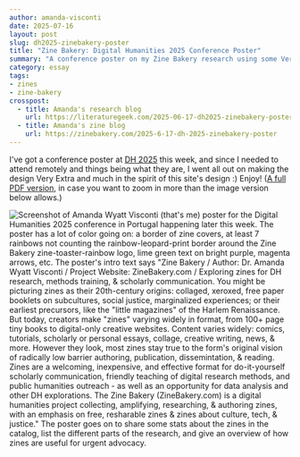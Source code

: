 ```yaml
---
author: amanda-visconti
date: 2025-07-16
layout: post
slug: dh2025-zinebakery-poster
title: "Zine Bakery: Digital Humanities 2025 Conference Poster"
summary: "A conference poster on my Zine Bakery research using some Very Extra design choices."
category: essay
tags:
- zines
- zine-bakery
crosspost:
  - title: Amanda's research blog
    url: https://literaturegeek.com/2025-06-17-dh2025-zinebakery-poster
  - title: Amanda's zine blog
    url: https://zinebakery.com/2025-6-17-dh-2025-zinebakery-poster
---
```


I've got a conference poster at [DH 2025](https://dh2025.adho.org/) this week, and since I needed to attend remotely and things being what they are, I went all out on making the design Very Extra and much in the spirit of this site's design :) Enjoy! ([A full PDF version](/assets/post-media/2025-07-16-dh2025-zinebakery-poster/Visconti-Amanda-Wyatt_DH2025_PosterForPrinting.pdf), in case you want to zoom in more than the image version below allows.)

![Screenshot of Amanda Wyatt Visconti (that's me) poster for the Digital Humanities 2025 conference in Portugal happening later this week. The poster has a lot of color going on: a border of zine covers, at least 7 rainbows not counting the rainbow-leopard-print border around the Zine Bakery zine-toaster-rainbow logo, lime green text on bright purple, magenta arrows, etc. The poster's intro text says "Zine Bakery / Author: Dr. Amanda Wyatt Visconti / Project Website: ZineBakery.com / Exploring zines for DH research, methods training, & scholarly communication. You might be picturing zines as their 20th-century origins: collaged, xeroxed, free paper booklets on subcultures, social justice, marginalized experiences; or their earliest precursors, like the "little magazines" of the Harlem Renaissance. But today, creators make
"zines" varying widely in format, from 100+ page tiny books to digital-only creative websites. Content varies widely: comics, tutorials, scholarly or personal essays, collage, creative writing, news, & more. However they look, most zines stay true to the form's original vision of radically low barrier authoring, publication, dissemintation, & reading. Zines are a welcoming, inexpensive, and effective format for do-it-yourself scholarly communication, friendly teaching of digital research methods, and public humanities outreach - as well as an opportunity for data analysis and other DH explorations. The Zine Bakery (ZineBakery.com) is a digital humanities project collecting, amplifying, researching, & authoring zines, with an emphasis on free, resharable zines & zines about culture, tech, & justice." The poster goes on to share some stats about the zines in the catalog, list the different parts of the research, and give an overview of how zines are useful for urgent advocacy.](/assets/post-media/2025-07-16-dh2025-zinebakery-poster/ViscontiAmandaWyatt-DH2025Poster-ImageVersion.jpg)